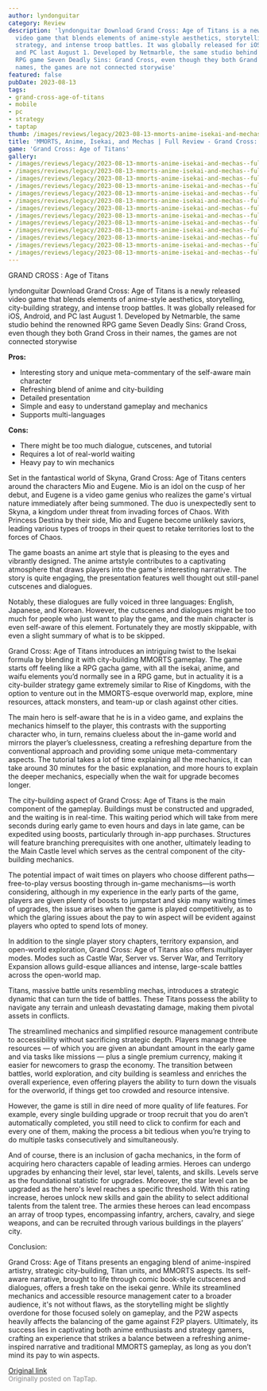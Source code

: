 ```yaml
---
author: lyndonguitar
category: Review
description: 'lyndonguitar Download Grand Cross: Age of Titans is a newly released
  video game that blends elements of anime-style aesthetics, storytelling, city-building
  strategy, and intense troop battles. It was globally released for iOS, Android,
  and PC last August 1. Developed by Netmarble, the same studio behind the renowned
  RPG game Seven Deadly Sins: Grand Cross, even though they both Grand Cross in their
  names, the games are not connected storywise'
featured: false
pubDate: 2023-08-13
tags:
- grand-cross-age-of-titans
- mobile
- pc
- strategy
- taptap
thumb: /images/reviews/legacy/2023-08-13-mmorts-anime-isekai-and-mechas--full-review---grand-cross-age-of-titans-0.avif
title: 'MMORTS, Anime, Isekai, and Mechas | Full Review - Grand Cross: Age of Titans'
game: 'Grand Cross: Age of Titans'
gallery:
- /images/reviews/legacy/2023-08-13-mmorts-anime-isekai-and-mechas--full-review---grand-cross-age-of-titans-0.avif
- /images/reviews/legacy/2023-08-13-mmorts-anime-isekai-and-mechas--full-review---grand-cross-age-of-titans-1.avif
- /images/reviews/legacy/2023-08-13-mmorts-anime-isekai-and-mechas--full-review---grand-cross-age-of-titans-2.avif
- /images/reviews/legacy/2023-08-13-mmorts-anime-isekai-and-mechas--full-review---grand-cross-age-of-titans-3.avif
- /images/reviews/legacy/2023-08-13-mmorts-anime-isekai-and-mechas--full-review---grand-cross-age-of-titans-4.avif
- /images/reviews/legacy/2023-08-13-mmorts-anime-isekai-and-mechas--full-review---grand-cross-age-of-titans-5.avif
- /images/reviews/legacy/2023-08-13-mmorts-anime-isekai-and-mechas--full-review---grand-cross-age-of-titans-6.avif
- /images/reviews/legacy/2023-08-13-mmorts-anime-isekai-and-mechas--full-review---grand-cross-age-of-titans-7.avif
- /images/reviews/legacy/2023-08-13-mmorts-anime-isekai-and-mechas--full-review---grand-cross-age-of-titans-8.avif
- /images/reviews/legacy/2023-08-13-mmorts-anime-isekai-and-mechas--full-review---grand-cross-age-of-titans-9.avif
- /images/reviews/legacy/2023-08-13-mmorts-anime-isekai-and-mechas--full-review---grand-cross-age-of-titans-10.avif
- /images/reviews/legacy/2023-08-13-mmorts-anime-isekai-and-mechas--full-review---grand-cross-age-of-titans-11.avif
- /images/reviews/legacy/2023-08-13-mmorts-anime-isekai-and-mechas--full-review---grand-cross-age-of-titans-12.avif
---
```

GRAND CROSS : Age of Titans

lyndonguitar
Download
Grand Cross: Age of Titans is a newly released video game that blends elements of anime-style aesthetics, storytelling, city-building strategy, and intense troop battles. It was globally released for iOS, Android, and PC last August 1. Developed by Netmarble, the same studio behind the renowned RPG game Seven Deadly Sins: Grand Cross, even though they both Grand Cross in their names, the games are not connected storywise


**Pros:**
- Interesting story and unique meta-commentary of the self-aware main character
- Refreshing blend of anime and city-building
- Detailed presentation
- Simple and easy to understand gameplay and mechanics
- Supports multi-languages


**Cons:**
- There might be too much dialogue, cutscenes, and tutorial
- Requires a lot of real-world waiting
- Heavy pay to win mechanics


Set in the fantastical world of Skyna, Grand Cross: Age of Titans centers around the characters Mio and Eugene. Mio is an idol on the cusp of her debut, and Eugene is a video game genius who realizes the game's virtual nature immediately after being summoned. The duo is unexpectedly sent to Skyna, a kingdom under threat from invading forces of Chaos. With Princess Destina by their side, Mio and Eugene become unlikely saviors, leading various types of troops in their quest to retake territories lost to the forces of Chaos.

The game boasts an anime art style that is pleasing to the eyes and vibrantly designed. The anime artstyle contributes to a captivating atmosphere that draws players into the game's interesting narrative.  The story is quite engaging, the presentation features well thought out still-panel cutscenes and dialogues.

Notably, these dialogues are fully voiced in three languages: English, Japanese, and Korean. However, the cutscenes and dialogues might be too much for people who just want to play the game, and the main character is even self-aware of this element. Fortunately they are mostly skippable, with even a slight summary of what is to be skipped.

Grand Cross: Age of Titans introduces an intriguing twist to the Isekai formula by blending it with city-building MMORTS gameplay. The game starts off feeling like a RPG gacha game, with all the isekai, anime, and waifu elements you’d normally see in a RPG game, but in actuality it is a city-builder strategy game extremely similar to Rise of Kingdoms, with the option to venture out in the MMORTS-esque overworld map, explore, mine resources, attack monsters, and team-up or clash against other cities.

The main hero is self-aware that he is in a video game, and explains the mechanics himself to the player, this contrasts with the supporting character who, in turn, remains clueless about the in-game world and mirrors the player’s cluelessness, creating a refreshing departure from the conventional approach and providing some unique meta-commentary aspects. The tutorial takes a lot of time explaining all the mechanics, it can take around 30 minutes for the basic explanation, and more hours to explain the deeper mechanics, especially when the wait for upgrade becomes longer.

The city-building aspect of Grand Cross: Age of Titans is the main component of the gameplay. Buildings must be constructed and upgraded, and the waiting is in real-time. This waiting period which will take from mere seconds during early game to even hours and days in late game, can be expedited using boosts, particularly through in-app purchases. Structures will feature branching prerequisites with one another, ultimately leading to the Main Castle level which serves as the central component of the city-building mechanics.

The potential impact of wait times on players who choose different paths—free-to-play versus boosting through in-game mechanisms—is worth considering, although in my experience in the early parts of the game, players are given plenty of boosts to jumpstart and skip many waiting times of upgrades, the issue arises when the game is played competitively, as to which the glaring issues about the pay to win aspect will be evident against players who opted to spend lots of money.

In addition to the single player story chapters, territory expansion, and open-world exploration, Grand Cross: Age of Titans also offers multiplayer modes. Modes such as Castle War, Server vs. Server War, and Territory Expansion allows guild-esque alliances and intense, large-scale battles across the open-world map.

Titans, massive battle units resembling mechas, introduces a strategic dynamic that can turn the tide of battles. These Titans possess the ability to navigate any terrain and unleash devastating damage, making them pivotal assets in conflicts.

The streamlined mechanics and simplified resource management contribute to accessibility without sacrificing strategic depth. Players manage three resources — of which you are given an abundant amount in the early game and via tasks like missions — plus a single premium currency, making it easier for newcomers to grasp the economy. The transition between battles, world exploration, and city building is seamless and enriches the overall experience, even offering players the ability to turn down the visuals for the overworld, if things get too crowded and resource intensive.

However, the game is still in dire need of more quality of life features. For example, every single building upgrade or troop recruit that you do aren’t automatically completed, you still need to click to confirm for each and every one of them, making the process a bit tedious when you’re trying to do multiple tasks consecutively and simultaneously.

And of course, there is an inclusion of gacha mechanics, in the form of acquiring hero characters capable of leading armies. Heroes can undergo upgrades by enhancing their level, star level, talents, and skills. Levels serve as the foundational statistic for upgrades. Moreover, the star level can be upgraded as the hero's level reaches a specific threshold. With this rating increase, heroes unlock new skills and gain the ability to select additional talents from the talent tree. The armies these heroes can lead encompass an array of troop types, encompassing infantry, archers, cavalry, and siege weapons, and can be recruited through various buildings in the players’ city.

Conclusion:

Grand Cross: Age of Titans presents an engaging blend of anime-inspired artistry, strategic city-building, Titan units, and MMORTS aspects. Its self-aware narrative, brought to life through comic book-style cutscenes and dialogues, offers a fresh take on the isekai genre. While its streamlined mechanics and accessible resource management cater to a broader audience, it's not without flaws, as the storytelling might be slightly overdone for those focused solely on gameplay, and the P2W aspects heavily affects the balancing of the game against F2P players. Ultimately, its success lies in captivating both anime enthusiasts and strategy gamers, crafting an experience that strikes a balance between a refreshing anime-inspired narrative and traditional MMORTS gameplay, as long as you don’t mind its pay to win aspects.

[Original link](https://www.taptap.io/post/6135382)<br><span style="font-size: 0.95em; color: #888;">Originally posted on TapTap.</span>
